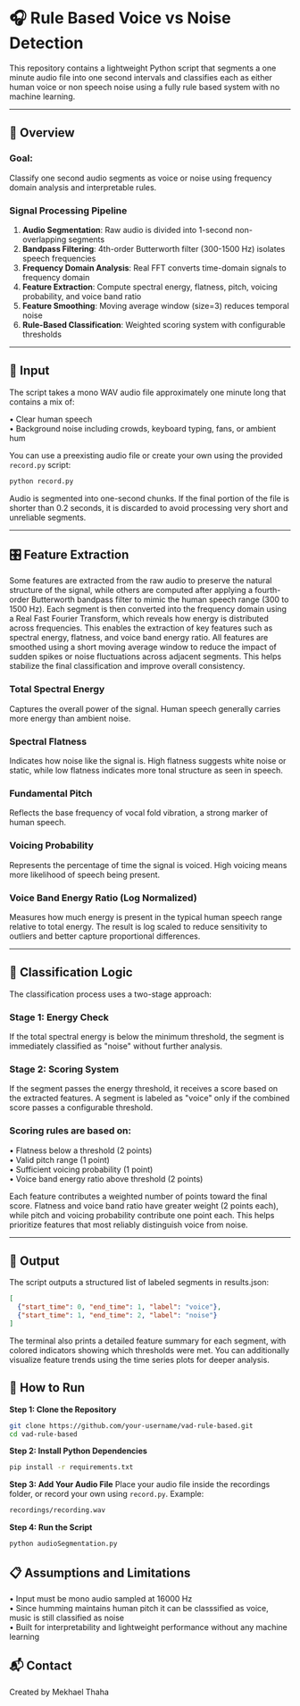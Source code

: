 # 🎧 Rule Based Voice vs Noise Detection

This repository contains a lightweight Python script that segments a one minute audio file into one second intervals and classifies each as either human voice or non speech noise using a fully rule based system with no machine learning.

---

## 📌 Overview

### Goal:
Classify one second audio segments as voice or noise using frequency domain analysis and interpretable rules.

### Signal Processing Pipeline
1. **Audio Segmentation**: Raw audio is divided into 1-second non-overlapping segments
2. **Bandpass Filtering**: 4th-order Butterworth filter (300-1500 Hz) isolates speech frequencies
3. **Frequency Domain Analysis**: Real FFT converts time-domain signals to frequency domain
4. **Feature Extraction**: Compute spectral energy, flatness, pitch, voicing probability, and voice band ratio
5. **Feature Smoothing**: Moving average window (size=3) reduces temporal noise
6. **Rule-Based Classification**: Weighted scoring system with configurable thresholds
---

## 📂 Input

The script takes a mono WAV audio file approximately one minute long that contains a mix of:

• Clear human speech  
• Background noise including crowds, keyboard typing, fans, or ambient hum

You can use a preexisting audio file or create your own using the provided `record.py` script:

```bash
python record.py
```
Audio is segmented into one-second chunks. If the final portion of the file is shorter than 0.2 seconds, it is discarded to avoid processing very short and unreliable segments.

---

## 🎛️ Feature Extraction

Some features are extracted from the raw audio to preserve the natural structure of the signal, while others are computed after applying a fourth-order Butterworth bandpass filter to mimic the human speech range (300 to 1500 Hz). Each segment is then converted into the frequency domain using a Real Fast Fourier Transform, which reveals how energy is distributed across frequencies. This enables the extraction of key features such as spectral energy, flatness, and voice band energy ratio. All features are smoothed using a short moving average window to reduce the impact of sudden spikes or noise fluctuations across adjacent segments. This helps stabilize the final classification and improve overall consistency.


### Total Spectral Energy
Captures the overall power of the signal. Human speech generally carries more energy than ambient noise.

### Spectral Flatness 
Indicates how noise like the signal is. High flatness suggests white noise or static, while low flatness indicates more tonal structure as seen in speech.

### Fundamental Pitch
Reflects the base frequency of vocal fold vibration, a strong marker of human speech.

### Voicing Probability  
Represents the percentage of time the signal is voiced. High voicing means more likelihood of speech being present.

### Voice Band Energy Ratio (Log Normalized)  
Measures how much energy is present in the typical human speech range relative to total energy. The result is log scaled to reduce sensitivity to outliers and better capture proportional differences.

---

## 🧠 Classification Logic

The classification process uses a two-stage approach:

### Stage 1: Energy Check
If the total spectral energy is below the minimum threshold, the segment is immediately classified as "noise" without further analysis.

### Stage 2: Scoring System
If the segment passes the energy threshold, it receives a score based on the extracted features. A segment is labeled as "voice" only if the combined score passes a configurable threshold.

### Scoring rules are based on:  
• Flatness below a threshold (2 points)  
• Valid pitch range (1 point)  
• Sufficient voicing probability (1 point)  
• Voice band energy ratio above threshold (2 points)

Each feature contributes a weighted number of points toward the final score. Flatness and voice band ratio have greater weight (2 points each), while pitch and voicing probability contribute one point each. This helps prioritize features that most reliably distinguish voice from noise.

---

## 🧪 Output

The script outputs a structured list of labeled segments in results.json:

```json
[
  {"start_time": 0, "end_time": 1, "label": "voice"},
  {"start_time": 1, "end_time": 2, "label": "noise"}
]
```

The terminal also prints a detailed feature summary for each segment, with colored indicators showing which thresholds were met. You can additionally visualize feature trends using the time series plots for deeper analysis.

## 🚀 How to Run

**Step 1: Clone the Repository**
```bash
git clone https://github.com/your-username/vad-rule-based.git
cd vad-rule-based
```
**Step 2: Install Python Dependencies**

```bash
pip install -r requirements.txt
```

**Step 3: Add Your Audio File**
Place your audio file inside the recordings folder, or record your own using `record.py`. Example:

```bash
recordings/recording.wav
```
**Step 4: Run the Script**

```bash
python audioSegmentation.py
```
## 📋 Assumptions and Limitations

• Input must be mono audio sampled at 16000 Hz  
• Since humming maintains human pitch it can be classsified as voice, music is still classified as noise  
• Built for interpretability and lightweight performance without any machine learning  

## 📬 Contact
Created by Mekhael Thaha
